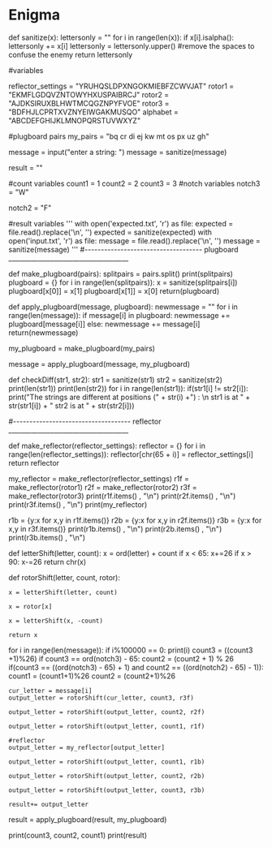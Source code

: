 # Enigma
def sanitize(x):
    lettersonly = ""
    for i in range(len(x)):
        if x[i].isalpha():
            lettersonly += x[i]
    lettersonly = lettersonly.upper()
    #remove the spaces to confuse the enemy
    return lettersonly

#variables

reflector_settings = "YRUHQSLDPXNGOKMIEBFZCWVJAT"
rotor1 = "EKMFLGDQVZNTOWYHXUSPAIBRCJ"
rotor2 = "AJDKSIRUXBLHWTMCQGZNPYFVOE"
rotor3 = "BDFHJLCPRTXVZNYEIWGAKMUSQO"
alphabet = "ABCDEFGHIJKLMNOPQRSTUVWXYZ"

#plugboard pairs
my_pairs = "bq cr di ej kw mt os px uz gh"

message = input("enter a string: ")
message = sanitize(message)

result = ""

#count variables
count1 = 1
count2 = 2
count3 = 3
#notch variables
notch3 = "W"

notch2 = "F"

#result variables
'''
with open('expected.txt', 'r') as file:
    expected = file.read().replace('\n', '')
    expected = sanitize(expected)
with open('input.txt', 'r') as file:
    message = file.read().replace('\n', '')
    message = sanitize(message)
'''
#------------------------------------ plugboard _____________________________________

def make_plugboard(pairs):
    splitpairs = pairs.split()
    print(splitpairs)
    plugboard = {}
    for i in range(len(splitpairs)):
        x = sanitize(splitpairs[i])
        plugboard[x[0]] = x[1]
        plugboard[x[1]] = x[0]
    return(plugboard)


def apply_plugboard(message, plugboard):
    newmessage = ""
    for i in range(len(message)):
        if message[i] in plugboard:
            newmessage += plugboard[message[i]]
        else:
            newmessage += message[i]
    return(newmessage)


my_plugboard = make_plugboard(my_pairs)

message = apply_plugboard(message, my_plugboard)

def checkDiff(str1, str2):
    str1 = sanitize(str1)
    str2 = sanitize(str2)
    print(len(str1))
    print(len(str2))
    for i in range(len(str1)):
        if(str1[i] != str2[i]):
            print("The strings are different at positions (" + str(i) +") : \n str1 is at " + str(str1[i]) + "  str2 is at " + str(str2[i]))

#------------------------------------ reflector _____________________________________

def make_reflector(reflector_settings):
    reflector = {}
    for i in range(len(reflector_settings)):
        reflector[chr(65 + i)] = reflector_settings[i]
    return reflector


my_reflector = make_reflector(reflector_settings)
r1f = make_reflector(rotor1)
r2f = make_reflector(rotor2)
r3f = make_reflector(rotor3)
print(r1f.items() , "\n")
print(r2f.items() , "\n")
print(r3f.items() , "\n")
print(my_reflector)


r1b = {y:x for x,y in r1f.items()}
r2b = {y:x for x,y in r2f.items()}
r3b = {y:x for x,y in r3f.items()}
print(r1b.items() , "\n")
print(r2b.items() , "\n")
print(r3b.items() , "\n")

def letterShift(letter, count):
    x = ord(letter) + count
    if x < 65:
        x+=26
    if x > 90:
        x-=26
    return chr(x)

def rotorShift(letter, count, rotor):

    x = letterShift(letter, count)

    x = rotor[x]

    x = letterShift(x, -count)

    return x


for i in range(len(message)):
    if i%100000 == 0:
        print(i)
    count3 = ((count3 +1)%26)
    if count3 == ord(notch3) - 65:
        count2 = (count2 + 1) % 26
    if(count3 == ((ord(notch3) - 65) + 1) and count2 == ((ord(notch2) - 65) - 1)):
        count1 = (count1+1)%26
        count2 = (count2+1)%26



    cur_letter = message[i]
    output_letter = rotorShift(cur_letter, count3, r3f)

    output_letter = rotorShift(output_letter, count2, r2f)

    output_letter = rotorShift(output_letter, count1, r1f)

    #reflector
    output_letter = my_reflector[output_letter]

    output_letter = rotorShift(output_letter, count1, r1b)

    output_letter = rotorShift(output_letter, count2, r2b)

    output_letter = rotorShift(output_letter, count3, r3b)

    result+= output_letter


result = apply_plugboard(result, my_plugboard)

print(count3, count2, count1)
print(result)
